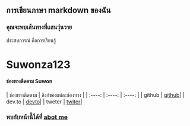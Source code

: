 ## การเขียนภาษา markdown ของฉัน

### คุณจะพบเส้นทางที่แสนวุ่นวาย

ประสบการณ์ คือการเรียนรู้

#  Suwonza123

#### ช่องทางติดตาม Suwon

| ช่องทางติดตาม | ลิงก์ของแต่ละช่องทาง |
| :----: | :----: | :----: |
| github | [github](https://github.com/dev-suwonza123)|
| dev.to | [devto](https://dev.to/kdfreemob.com)|
| tweter | [twiter](https://twitter.com/Madgood4)|

### พบกับหน้านี้ได้ที่  [abot me](https://app.onetrustme.com)
